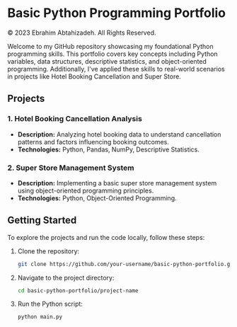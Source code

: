# Basic Python Programming Portfolio

© 2023 Ebrahim Abtahizadeh. All Rights Reserved.

Welcome to my GitHub repository showcasing my foundational Python programming skills. This portfolio covers key concepts including Python variables, data structures, descriptive statistics, and object-oriented programming. Additionally, I've applied these skills to real-world scenarios in projects like Hotel Booking Cancellation and Super Store.

## Projects

### 1. Hotel Booking Cancellation Analysis

- **Description:** Analyzing hotel booking data to understand cancellation patterns and factors influencing booking outcomes.
- **Technologies:** Python, Pandas, NumPy, Descriptive Statistics.

### 2. Super Store Management System

- **Description:** Implementing a basic super store management system using object-oriented programming principles.
- **Technologies:** Python, Object-Oriented Programming.

## Getting Started

To explore the projects and run the code locally, follow these steps:

1. Clone the repository:

   ```bash
   git clone https://github.com/your-username/basic-python-portfolio.git

2. Navigate to the project directory:

   ```bash
   cd basic-python-portfolio/project-name

4. Run the Python script:

   ```bash
   python main.py
